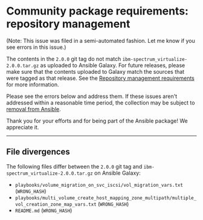 # Community package requirements: repository management

(Note: This issue was filed in a semi-automated fashion. Let me know if you see errors in this issue.)


The contents in the `2.0.0` git tag do not match `ibm-spectrum_virtualize-2.0.0.tar.gz` as uploaded to Ansible Galaxy. For future releases, please make sure that the contents uploaded to Galaxy match the sources that were tagged as that release. See the [Repository management requirements][repo-mgmt] for more information.

Please see the errors below and address them. If these issues aren't addressed within a reasonable time period, the collection may be subject to [removal from Ansible][removal].

Thank you for your efforts and for being part of the Ansible package! We appreciate it.

---


## File divergences

The following files differ between the `2.0.0` git tag and `ibm-spectrum_virtualize-2.0.0.tar.gz` on Ansible Galaxy:

- `playbooks/volume_migration_on_svc_iscsi/vol_migration_vars.txt` (`WRONG_HASH`)
- `playbooks/multi_volume_create_host_mapping_zone_multipath/multiple_vol_creation_zone_map_vars.txt` (`WRONG_HASH`)
- `README.md` (`WRONG_HASH`)


[ci-testing]: https://docs.ansible.com/ansible/latest/community/collection_contributors/collection_requirements.html#ci-testing
[repo-mgmt]: https://docs.ansible.com/ansible/latest/community/collection_contributors/collection_requirements.html#repository-management
[removal]: https://github.com/ansible-collections/overview/blob/main/removal_from_ansible.rst
